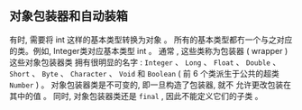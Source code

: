 ## 对象包装器和自动装箱
有时, 需要将 int 这样的基本类型转换为对象 。 所有的基本类型都冇一个与之对应的类。例如,
Integer类对应基本类型 int 。 通常 , 这些类称为包装器 ( wrapper ) 这些对象包装器类
拥有很明显的名字 : `Integer` 、 `Long` 、 `Float` 、 `Double` 、 `Short` 、 `Byte` 、 `Character` 、 `Void` 和 `Boolean` ( 前
6 个类派生于公共的超类 `Number` ) 。 对象包装器类是不可变的, 即一旦构造了包装器, 就不
允许更改包装在其中的值 。 同时, 对象包装器类还是 `final` , 因此不能定义它们的子类 。
